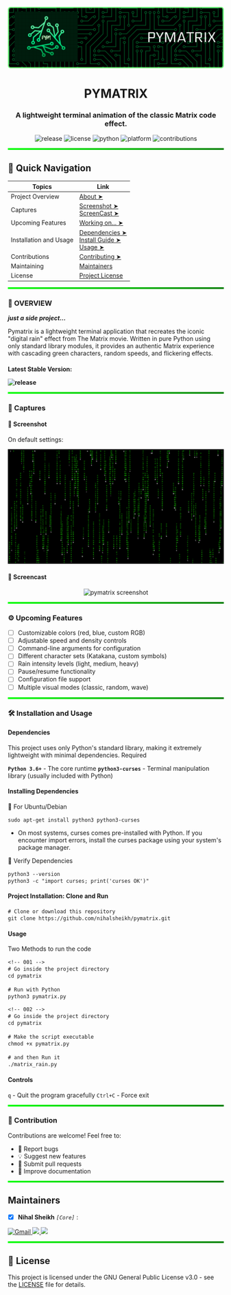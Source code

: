 <!-- Banner Image -->

![banner-image](./assets/pymatrix%20banner.png)

<h1 align="center"> PYMATRIX </h1>

<h3 align="center">A lightweight terminal animation of the classic Matrix code effect.</h3>

<div align="center">
	<p>
	<img src="https://img.shields.io/github/v/release/nihalsheikh/pymatrix?style=plastic&logo=github&logoColor=white" alt="release">
	<img src="https://img.shields.io/github/license/nihalsheikh/pymatrix?style=plastic&logo=gnu&logoColor=white&label=license&color=blue" alt="license">
	<img src="https://img.shields.io/badge/python-3.6+-green.svg?style=plastic&logo=python&logoColor=white" alt="python">
	<img src="https://img.shields.io/badge/platform-linux-orange.svg?style=plastic&logo=linux&logoColor=white" alt="platform">
	<img src="https://img.shields.io/badge/contributions-welcome-brightgreen.svg?style=plastic&logo=git&logoColor=white" alt="contributions">
	</p>
</div>

<hr style="height: 4px; background-image: linear-gradient(to right, #00FF00, #008000); border: 0;">

## 🚀 Quick Navigation

| Topics                 | Link                                                                                                    |
| ---------------------- | ------------------------------------------------------------------------------------------------------- |
| Project Overview       | [About ➤](#-overview)                                                                                   |
| Captures               | [Screenshot ➤](#-screenshot) <br> [ScreenCast ➤](#-screencast)                                          |
| Upcoming Features      | [Working on... ➤](#️-upcoming-features)                                                                 |
| Installation and Usage | [Dependencies ➤](#dependencies) <br> [Install Guide ➤](#installing-dependencies) <br> [Usage ➤](#usage) |
| Contributions          | [Contributing ➤](#-contribution)                                                                        |
| Maintaining            | [Maintainers](#maintainers)                                                                             |
| License                | [Project License](#-license)                                                                            |

<hr style="height: 4px; background-image: linear-gradient(to right, #00FF00, #008000); border: 0;">

### 📖 OVERVIEW

_**just a side project...**_

Pymatrix is a lightweight terminal application that recreates the iconic "digital rain" effect from The Matrix movie. Written in pure Python using only standard library modules, it provides an authentic Matrix experience with cascading green characters, random speeds, and flickering effects.

<h4> Latest Stable Version:
<p>
<img src="https://img.shields.io/github/v/release/nihalsheikh/pymatrix?style=for-the-badge&logo=github&logoColor=white" alt="release">
</p>

<hr style="height: 4px; background-image: linear-gradient(to right, #00FF00, #008000); border: 0;">

### 📸 Captures

#### 🔸 Screenshot

On default settings:

<div align="center">
	<img src="./assets/screenshot.png" alt="pymatrix screenshot">
</div>

#### 🔸 Screencast

<div align="center">
	<img src="./assets/screencast.gif" alt="pymatrix screenshot">
</div>

<hr style="height: 4px; background-image: linear-gradient(to right, #00FF00, #008000); border: 0;">

### ⚙️ Upcoming Features

- [ ] Customizable colors (red, blue, custom RGB)
- [ ] Adjustable speed and density controls
- [ ] Command-line arguments for configuration
- [ ] Different character sets (Katakana, custom symbols)
- [ ] Rain intensity levels (light, medium, heavy)
- [ ] Pause/resume functionality
- [ ] Configuration file support
- [ ] Multiple visual modes (classic, random, wave)

<hr style="height: 4px; background-image: linear-gradient(to right, #00FF00, #008000); border: 0;">

### 🛠️ Installation and Usage

#### Dependencies

This project uses only Python's standard library, making it extremely lightweight with minimal dependencies.
Required

**`Python 3.6+`** - The core runtime
**`python3-curses`** - Terminal manipulation library (usually included with Python)

#### Installing Dependencies

🔸 For Ubuntu/Debian

```
sudo apt-get install python3 python3-curses
```

- On most systems, curses comes pre-installed with Python. If you encounter import errors, install the curses package using your system's package manager.

🔸 Verify Dependencies

```
python3 --version
python3 -c "import curses; print('curses OK')"
```

#### Project Installation: Clone and Run

```
# Clone or download this repository
git clone https://github.com/nihalsheikh/pymatrix.git
```

#### Usage

Two Methods to run the code

```
<!-- 001 -->
# Go inside the project directory
cd pymatrix

# Run with Python
python3 pymatrix.py
```

```
<!-- 002 -->
# Go inside the project directory
cd pymatrix

# Make the script executable
chmod +x pymatrix.py

# and then Run it
./matrix_rain.py
```

#### Controls

`q` - Quit the program gracefully
`Ctrl+C` - Force exit

<hr style="height: 4px; background-image: linear-gradient(to right, #00FF00, #008000); border: 0;">

### 🙌 Contribution

Contributions are welcome! Feel free to:

- 🐞 Report bugs
- 💡 Suggest new features
- 📝 Submit pull requests
- 📝 Improve documentation

<hr style="height: 4px; background-image: linear-gradient(to right, #00FF00, #008000); border: 0;">

## Maintainers

- [x] **Nihal Sheikh** _`[Core]`_ :
<!-- [nihalsheikh585@gmail.com](mailto:nihalsheikh585@gmail.com) -->

<div>
    <a href="mailto:nihalsheikh585@gmail.com">
    	<img src="https://img.shields.io/badge/nihalsheikh585@gmail.com-D14836?style=for-the-badge&logo=gmail&logoColor=white" alt="Gmail">
    </a>
    <a href="https://twitter.com/sshnihal">
    	<img src="https://img.shields.io/static/v1?message=Twitter&logo=x&label=&color=1da1f2&logoColor=white&style=for-the-badge">
    </a>
    <a href="https://github.com/nihalsheikh">
    	<img src="https://img.shields.io/badge/GitHub-100000?style=for-the-badge&logo=github&logoColor=white">
    </a>
</div>

<hr style="height: 4px; background-image: linear-gradient(to right, #00FF00, #008000); border: 0;">

## 📜 License

This project is licensed under the GNU General Public License v3.0 - see the [LICENSE](LICENSE) file for details.

